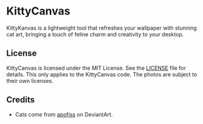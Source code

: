 # KittyCanvas

KittyKanvas is a lightweight tool that refreshes your wallpaper with stunning cat art, bringing a touch of feline charm and creativity to your desktop.

## License

KittyCanvas is licensed under the MIT License. See the [LICENSE](LICENSE.md) file for details.
This only applies to the KittyCanvas code. The photos are subject to their own licenses.

## Credits

- Cats come from [apofiss](https://www.deviantart.com/apofiss) on DeviantArt.
